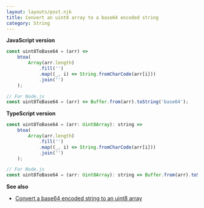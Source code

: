 ```yaml
---
layout: layouts/post.njk
title: Convert an uint8 array to a base64 encoded string
category: String
---
```


**JavaScript version**

```js
const uint8ToBase64 = (arr) =>
    btoa(
        Array(arr.length)
            .fill('')
            .map((_, i) => String.fromCharCode(arr[i]))
            .join('')
    );

// For Node.js
const uint8ToBase64 = (arr) => Buffer.from(arr).toString('base64');
```

**TypeScript version**

```js
const uint8ToBase64 = (arr: Uint8Array): string =>
    btoa(
        Array(arr.length)
            .fill('')
            .map((_, i) => String.fromCharCode(arr[i]))
            .join('')
    );

// For Node.js
const uint8ToBase64 = (arr: Uint8Array): string => Buffer.from(arr).toString('base64');
```

**See also**

-   [Convert a base64 encoded string to an uint8 array](/string/convert-a-base64-encoded-string-to-an-uint8-array)
